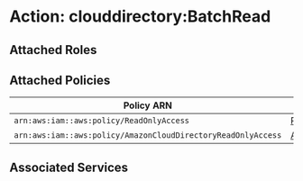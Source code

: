 # Action: clouddirectory:BatchRead

## Attached Roles

## Attached Policies

| Policy ARN | Policy Name |
|------------|-------------|
| `arn:aws:iam::aws:policy/ReadOnlyAccess` | [ReadOnlyAccess](../policies.md#readonlyaccess) |
| `arn:aws:iam::aws:policy/AmazonCloudDirectoryReadOnlyAccess` | [AmazonCloudDirectoryReadOnlyAccess](../policies.md#amazonclouddirectoryreadonlyaccess) |

## Associated Services

